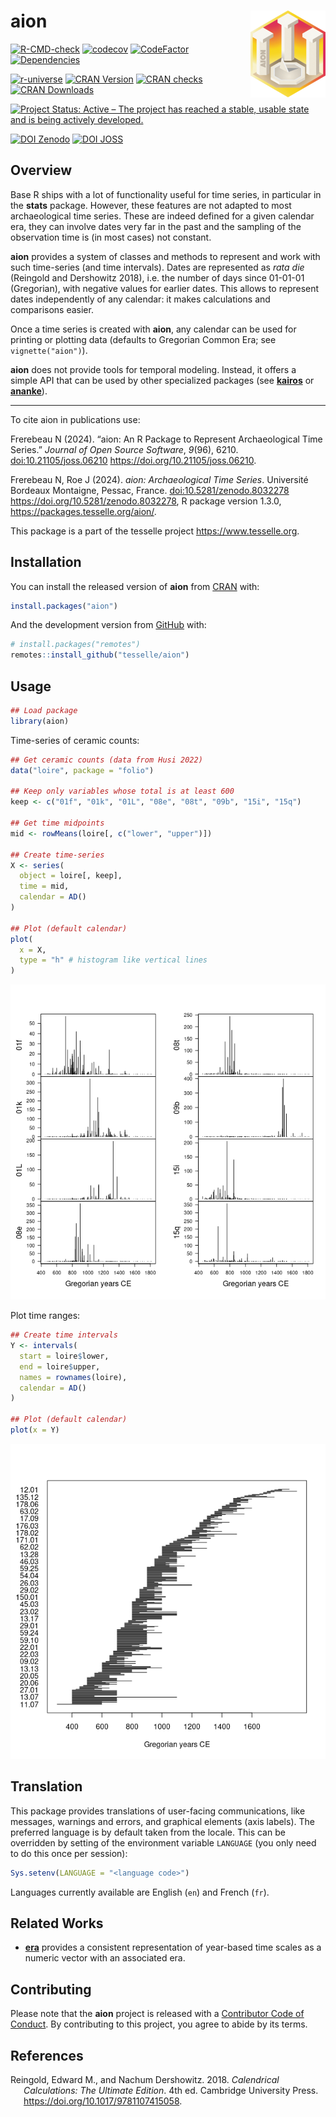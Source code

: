 
<!-- README.md is generated from README.Rmd. Please edit that file -->

# aion <img width=120px src="man/figures/logo.png" align="right" />

<!-- badges: start -->

[![R-CMD-check](https://github.com/tesselle/aion/workflows/R-CMD-check/badge.svg)](https://github.com/tesselle/aion/actions)
[![codecov](https://codecov.io/gh/tesselle/aion/branch/main/graph/badge.svg?token=UgoOXsZW86)](https://app.codecov.io/gh/tesselle/aion)
[![CodeFactor](https://www.codefactor.io/repository/github/tesselle/aion/badge/main)](https://www.codefactor.io/repository/github/tesselle/aion/overview/main)
[![Dependencies](https://tinyverse.netlify.app/badge/aion)](https://cran.r-project.org/package=aion)

<a href="https://tesselle.r-universe.dev/aion"
class="pkgdown-devel"><img
src="https://tesselle.r-universe.dev/badges/aion"
alt="r-universe" /></a>
<a href="https://cran.r-project.org/package=aion"
class="pkgdown-release"><img
src="https://www.r-pkg.org/badges/version/aion"
alt="CRAN Version" /></a>
<a href="https://cran.r-project.org/web/checks/check_results_aion.html"
class="pkgdown-release"><img
src="https://badges.cranchecks.info/worst/aion.svg"
alt="CRAN checks" /></a>
<a href="https://cran.r-project.org/package=aion"
class="pkgdown-release"><img
src="https://cranlogs.r-pkg.org/badges/aion" alt="CRAN Downloads" /></a>

[![Project Status: Active – The project has reached a stable, usable
state and is being actively
developed.](https://www.repostatus.org/badges/latest/active.svg)](https://www.repostatus.org/#active)

[![DOI
Zenodo](https://zenodo.org/badge/DOI/10.5281/zenodo.8032278.svg)](https://doi.org/10.5281/zenodo.8032278)
[![DOI
JOSS](https://joss.theoj.org/papers/10.21105/joss.06210/status.svg)](https://doi.org/10.21105/joss.06210)
<!-- badges: end -->

## Overview

Base R ships with a lot of functionality useful for time series, in
particular in the **stats** package. However, these features are not
adapted to most archaeological time series. These are indeed defined for
a given calendar era, they can involve dates very far in the past and
the sampling of the observation time is (in most cases) not constant.

**aion** provides a system of classes and methods to represent and work
with such time-series (and time intervals). Dates are represented as
*rata die* (Reingold and Dershowitz 2018), i.e. the number of days since
01-01-01 (Gregorian), with negative values for earlier dates. This
allows to represent dates independently of any calendar: it makes
calculations and comparisons easier.

Once a time series is created with **aion**, any calendar can be used
for printing or plotting data (defaults to Gregorian Common Era; see
`vignette("aion")`).

**aion** does not provide tools for temporal modeling. Instead, it
offers a simple API that can be used by other specialized packages (see
[**kairos**](https://packages.tesselle.org/kairos/) or
[**ananke**](https://packages.tesselle.org/ananke/)).

------------------------------------------------------------------------

To cite aion in publications use:

Frerebeau N (2024). “aion: An R Package to Represent Archaeological Time
Series.” *Journal of Open Source Software*, *9*(96), 6210.
<doi:10.21105/joss.06210> <https://doi.org/10.21105/joss.06210>.

Frerebeau N, Roe J (2024). *aion: Archaeological Time Series*.
Université Bordeaux Montaigne, Pessac, France.
<doi:10.5281/zenodo.8032278> <https://doi.org/10.5281/zenodo.8032278>, R
package version 1.3.0, <https://packages.tesselle.org/aion/>.

This package is a part of the tesselle project
<https://www.tesselle.org>.

## Installation

You can install the released version of **aion** from
[CRAN](https://CRAN.R-project.org) with:

``` r
install.packages("aion")
```

And the development version from [GitHub](https://github.com/) with:

``` r
# install.packages("remotes")
remotes::install_github("tesselle/aion")
```

## Usage

``` r
## Load package
library(aion)
```

Time-series of ceramic counts:

``` r
## Get ceramic counts (data from Husi 2022)
data("loire", package = "folio")

## Keep only variables whose total is at least 600
keep <- c("01f", "01k", "01L", "08e", "08t", "09b", "15i", "15q")

## Get time midpoints
mid <- rowMeans(loire[, c("lower", "upper")])

## Create time-series
X <- series(
  object = loire[, keep],
  time = mid,
  calendar = AD()
)

## Plot (default calendar)
plot(
  x = X, 
  type = "h" # histogram like vertical lines
)
```

![](man/figures/README-time-series-1.png)<!-- -->

Plot time ranges:

``` r
## Create time intervals
Y <- intervals(
  start = loire$lower,
  end = loire$upper,
  names = rownames(loire),
  calendar = AD()
)

## Plot (default calendar)
plot(x = Y)
```

![](man/figures/README-time-intervals-1.png)<!-- -->

## Translation

This package provides translations of user-facing communications, like
messages, warnings and errors, and graphical elements (axis labels). The
preferred language is by default taken from the locale. This can be
overridden by setting of the environment variable `LANGUAGE` (you only
need to do this once per session):

``` r
Sys.setenv(LANGUAGE = "<language code>")
```

Languages currently available are English (`en`) and French (`fr`).

## Related Works

- [**era**](https://github.com/joeroe/era) provides a consistent
  representation of year-based time scales as a numeric vector with an
  associated era.

## Contributing

Please note that the **aion** project is released with a [Contributor
Code of Conduct](https://www.tesselle.org/conduct.html). By contributing
to this project, you agree to abide by its terms.

## References

<div id="refs" class="references csl-bib-body hanging-indent"
entry-spacing="0">

<div id="ref-reingold2018" class="csl-entry">

Reingold, Edward M., and Nachum Dershowitz. 2018. *Calendrical
Calculations: The Ultimate Edition*. 4th ed. Cambridge University Press.
<https://doi.org/10.1017/9781107415058>.

</div>

</div>
